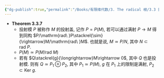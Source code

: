 ```yaml
---
{"dg-publish":true,"permalink":"/Books/有限维代数/3. The radical 根/3.3 投射模与投射盖/","dgPassFrontmatter":true,"created":"2024-08-06T20:01:27.142+08:00","updated":"2024-08-16T20:51:43.951+08:00"}
---
```


+ **Theorem 3.3.7**
	+ 投射模 $P$ 被称作 $M$ 的投射盖, 记作 $P=P(M)$, 若可以通过满射 $P\rightarrow M$ 得到同构 $P/\mathrm{rad\ }P\stackrel{\sim}{\rightarrow}M/\mathrm{rad\ }M$. 也就是说,  $M\simeq P/N$, 其中 $N \subset \mathrm{rad\ }P$.
	+  $P(M)\simeq P(M/\mathrm{rad\ }M)$
	+  若有 $Q\stackrel{g}{\longrightarrow}M\rightarrow 0$, 其中 $Q$ 也是投射模. 则有 $Q\simeq P_1 \oplus P_2$, 其中 $P_1\simeq P(M)$, $g$ 在 $P_1$ 上的限制是满射,  $P_2 \subset \mathrm{Ker\ }g$.
